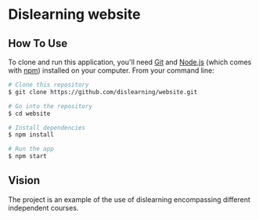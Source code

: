 # Dislearning website

## How To Use

To clone and run this application, you'll need [Git](https://git-scm.com) and [Node.js](https://nodejs.org/en/download/) (which comes with [npm](http://npmjs.com)) installed on your computer. From your command line:

```bash
# Clone this repository
$ git clone https://github.com/dislearning/website.git

# Go into the repository
$ cd website

# Install dependencies
$ npm install

# Run the app
$ npm start
```

## Vision

The project is an example of the use of dislearning encompassing different independent courses.
